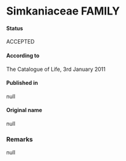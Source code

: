 Simkaniaceae FAMILY
=======

#### Status
ACCEPTED

#### According to
The Catalogue of Life, 3rd January 2011

#### Published in
null

#### Original name
null

### Remarks
null